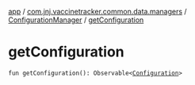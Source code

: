 [app](../../index.md) / [com.jnj.vaccinetracker.common.data.managers](../index.md) / [ConfigurationManager](index.md) / [getConfiguration](./get-configuration.md)

# getConfiguration

`fun getConfiguration(): Observable<`[`Configuration`](../../com.jnj.vaccinetracker.common.data.models.api.response/-configuration/index.md)`>`